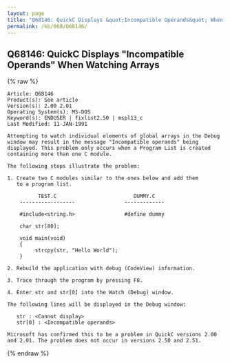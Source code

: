```yaml
---
layout: page
title: "Q68146: QuickC Displays &quot;Incompatible Operands&quot; When Watching Arrays"
permalink: /kb/068/Q68146/
---
```


## Q68146: QuickC Displays &quot;Incompatible Operands&quot; When Watching Arrays

{% raw %}

	Article: Q68146
	Product(s): See article
	Version(s): 2.00 2.01
	Operating System(s): MS-DOS
	Keyword(s): ENDUSER | fixlist2.50 | mspl13_c
	Last Modified: 11-JAN-1991
	
	Attempting to watch individual elements of global arrays in the Debug
	window may result in the message "Incompatible operands" being
	displayed. This problem only occurs when a Program List is created
	containing more than one C module.
	
	The following steps illustrate the problem:
	
	1. Create two C modules similar to the ones below and add them
	   to a program list.
	
	          TEST.C                         DUMMY.C
	    ------------------                -------------
	
	    #include<string.h>                #define dummy
	
	    char str[80];
	
	    void main(void)
	    {
	         strcpy(str, "Hello World");
	    }
	
	2. Rebuild the application with debug (CodeView) information.
	
	3. Trace through the program by pressing F8.
	
	4. Enter str and str[0] into the Watch (Debug) window.
	
	The following lines will be displayed in the Debug window:
	
	   str : <Cannot display>
	   str[0] : <Incompatible operands>
	
	Microsoft has confirmed this to be a problem in QuickC versions 2.00
	and 2.01. The problem does not occur in versions 2.50 and 2.51.

{% endraw %}
